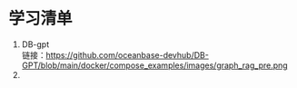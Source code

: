 # 学习清单
1. DB-gpt   
   链接：https://github.com/oceanbase-devhub/DB-GPT/blob/main/docker/compose_examples/images/graph_rag_pre.png
3. 
